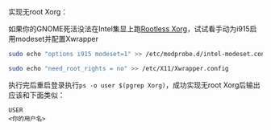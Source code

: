 实现无root Xorg：

如果你的GNOME死活没法在Intel集显上跑[Rootless Xorg](https://wiki.archlinux.org/title/xorg#Rootless_Xorg)，试试看手动为i915启用modeset并配置Xwrapper

```Bash
sudo echo "options i915 modeset=1" >> /etc/modprobe.d/intel-modeset.conf

sudo echo "need_root_rights = no" >> /etc/X11/Xwrapper.config
```

执行完后重启登录执行`ps -o user $(pgrep Xorg)`，成功实现无root Xorg后输出应该和下面类似：
```
USER
<你的用户名>
```